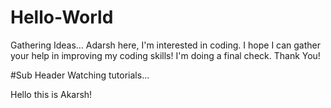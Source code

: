 # Hello-World
Gathering Ideas...
Adarsh here, I'm interested in coding. I hope I can gather your help in improving my coding skills!
I'm doing a final check.
Thank You!

#Sub Header
Watching tutorials...

Hello this is Akarsh!
